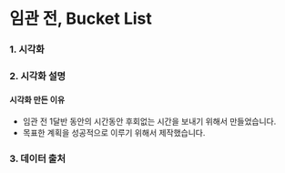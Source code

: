 # 임관 전, Bucket List


### 1. 시각화

### 2. 시각화 설명

#### 시각화 만든 이유

  - 임관 전 1달반 동안의 시간동안 후회없는 시간을 보내기 위해서 만들었습니다.
  - 목표한 계획을 성공적으로 이루기 위해서 제작했습니다.

### 3. 데이터 출처
